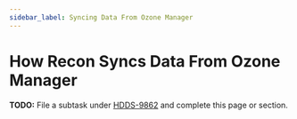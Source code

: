 ```yaml
---
sidebar_label: Syncing Data From Ozone Manager
---
```


# How Recon Syncs Data From Ozone Manager

**TODO:** File a subtask under [HDDS-9862](https://issues.apache.org/jira/browse/HDDS-9862) and complete this page or section.
